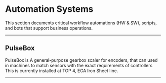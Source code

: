 # Automation Systems

This section documents critical workflow automations (HW & SW), scripts, and bots that support business operations.

---

## PulseBox

PulseBox is A general-purpose gearbox scaler for encoders, that can used in machines to match sensors with the exact requirements of controllers. This is currently installed at TOP 4, EGA Iron Sheet line.

---
